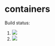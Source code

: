 # containers

Build status:

1. [![](https://github.com/dnarula22/containers/workflows/tests-fibonacci/badge.svg)](https://github.com/mikeizbicki/containers/actions?query=workflow%3Atests-fibonacci)
1. [![](https://github.com/dnarula22/containers/workflows/tests-range/badge.svg)](https://github.com/mikeizbicki/containers/actions?query=workflow%3Atests-range)
